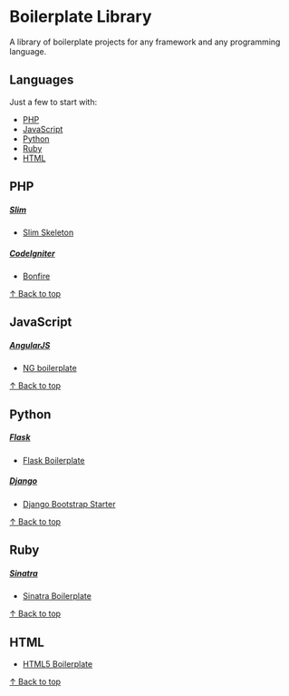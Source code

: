 # Boilerplate Library

A library of boilerplate projects for any framework and any programming language.

## Languages

Just a few to start with:

- [PHP](#php)
- [JavaScript](#javascript)
- [Python](#python)
- [Ruby](#ruby)
- [HTML](#html)

## PHP

##### [Slim](http://slimframework.com)

- [Slim Skeleton](https://github.com/codeguy/Slim-Skeleton)

##### [CodeIgniter](http://codeigniter.com)

- [Bonfire](https://github.com/ci-bonfire/Bonfire)

[↑ Back to top](#languages)

## JavaScript

##### [AngularJS](http://angularjs.org)

- [NG boilerplate](https://github.com/ngbp/ng-boilerplate)

[↑ Back to top](#languages)

## Python

##### [Flask](http://flask.pocoo.org/)

- [Flask Boilerplate](https://github.com/mjhea0/flask-boilerplate)

##### [Django](https://www.djangoproject.com/)

- [Django Bootstrap Starter](https://github.com/sammla/django-bootstrap-starter)

[↑ Back to top](#languages)

## Ruby

##### [Sinatra](http://www.sinatrarb.com/)

- [Sinatra Boilerplate](https://github.com/l3ck/sinatra-boilerplate)

[↑ Back to top](#languages)

## HTML

- [HTML5 Boilerplate](https://github.com/h5bp/html5-boilerplate)

[↑ Back to top](#languages)
